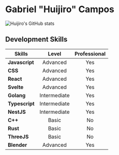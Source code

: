 # Gabriel "Huijiro" Campos

![Huijiro's GitHub stats](https://github-readme-stats.vercel.app/api?username=huijiro&theme=github_dark)
    
## Development Skills

| Skills         |    Level     | Professional |
| -------------- | :----------: | :----------: |
| **Javascript** |   Advanced   |     Yes      |
| **CSS**        |   Advanced   |     Yes      |
| **React**      |   Advanced   |     Yes      |
| **Svelte**     |    Advanced  |      Yes     |
| **Golang**     | Intermediate |      Yes     |
| **Typescript** | Intermediate |     Yes      |
| **NestJS**     | Intermediate |     Yes      |
| **C++**        |    Basic     |      No      |
| **Rust**       |    Basic     |      No      |
| **ThreeJS**    |    Basic     |      No      |
| **Blender**    |    Advanced  |      Yes     |

